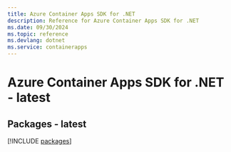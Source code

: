 ```yaml
---
title: Azure Container Apps SDK for .NET
description: Reference for Azure Container Apps SDK for .NET
ms.date: 09/30/2024
ms.topic: reference
ms.devlang: dotnet
ms.service: containerapps
---
```

# Azure Container Apps SDK for .NET - latest
## Packages - latest
[!INCLUDE [packages](container-apps-index.md)]